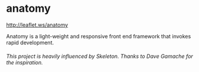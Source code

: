anatomy
=======
 http://leaflet.ws/anatomy

Anatomy is a light-weight and responsive front end framework that invokes rapid development.
###### This project is heavily influenced by Skeleton.  Thanks to Dave Gamache for the inspiration.